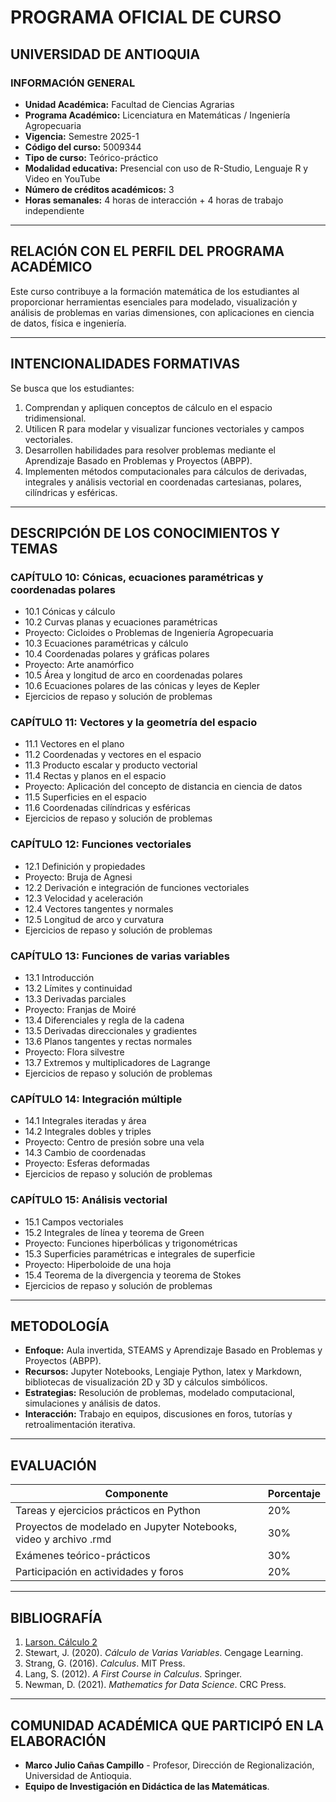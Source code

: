 # PROGRAMA OFICIAL DE CURSO

## UNIVERSIDAD DE ANTIOQUIA

### INFORMACIÓN GENERAL

- **Unidad Académica:** Facultad de Ciencias Agrarias
- **Programa Académico:** Licenciatura en Matemáticas / Ingeniería Agropecuaria
- **Vigencia:** Semestre 2025-1
- **Código del curso:** 5009344
- **Tipo de curso:** Teórico-práctico
- **Modalidad educativa:** Presencial con uso de R-Studio, Lenguaje R y Video en YouTube
- **Número de créditos académicos:** 3
- **Horas semanales:** 4 horas de interacción + 4 horas de trabajo independiente

---

## RELACIÓN CON EL PERFIL DEL PROGRAMA ACADÉMICO

Este curso contribuye a la formación matemática de los estudiantes al proporcionar herramientas esenciales para modelado, visualización y análisis de problemas en varias dimensiones, con aplicaciones en ciencia de datos, física e ingeniería.

---

## INTENCIONALIDADES FORMATIVAS

Se busca que los estudiantes:
1. Comprendan y apliquen conceptos de cálculo en el espacio tridimensional.
2. Utilicen R para modelar y visualizar funciones vectoriales y campos vectoriales.
3. Desarrollen habilidades para resolver problemas mediante el Aprendizaje Basado en Problemas y Proyectos (ABPP).
4. Implementen métodos computacionales para cálculos de derivadas, integrales y análisis vectorial en coordenadas cartesianas, polares, cilíndricas y esféricas.

---

## DESCRIPCIÓN DE LOS CONOCIMIENTOS Y TEMAS

### **CAPÍTULO 10: Cónicas, ecuaciones paramétricas y coordenadas polares**
- 10.1 Cónicas y cálculo
- 10.2 Curvas planas y ecuaciones paramétricas
- Proyecto: Cicloides o Problemas de Ingeniería Agropecuaria
- 10.3 Ecuaciones paramétricas y cálculo
- 10.4 Coordenadas polares y gráficas polares
- Proyecto: Arte anamórfico
- 10.5 Área y longitud de arco en coordenadas polares
- 10.6 Ecuaciones polares de las cónicas y leyes de Kepler
- Ejercicios de repaso y solución de problemas

### **CAPÍTULO 11: Vectores y la geometría del espacio**
- 11.1 Vectores en el plano
- 11.2 Coordenadas y vectores en el espacio
- 11.3 Producto escalar y producto vectorial
- 11.4 Rectas y planos en el espacio
- Proyecto: Aplicación del concepto de distancia en ciencia de datos
- 11.5 Superficies en el espacio
- 11.6 Coordenadas cilíndricas y esféricas
- Ejercicios de repaso y solución de problemas

### **CAPÍTULO 12: Funciones vectoriales**
- 12.1 Definición y propiedades
- Proyecto: Bruja de Agnesi
- 12.2 Derivación e integración de funciones vectoriales
- 12.3 Velocidad y aceleración
- 12.4 Vectores tangentes y normales
- 12.5 Longitud de arco y curvatura
- Ejercicios de repaso y solución de problemas

### **CAPÍTULO 13: Funciones de varias variables**
- 13.1 Introducción
- 13.2 Límites y continuidad
- 13.3 Derivadas parciales
- Proyecto: Franjas de Moiré
- 13.4 Diferenciales y regla de la cadena
- 13.5 Derivadas direccionales y gradientes
- 13.6 Planos tangentes y rectas normales
- Proyecto: Flora silvestre
- 13.7 Extremos y multiplicadores de Lagrange
- Ejercicios de repaso y solución de problemas

### **CAPÍTULO 14: Integración múltiple**
- 14.1 Integrales iteradas y área
- 14.2 Integrales dobles y triples
- Proyecto: Centro de presión sobre una vela
- 14.3 Cambio de coordenadas
- Proyecto: Esferas deformadas
- Ejercicios de repaso y solución de problemas

### **CAPÍTULO 15: Análisis vectorial**
- 15.1 Campos vectoriales
- 15.2 Integrales de línea y teorema de Green
- Proyecto: Funciones hiperbólicas y trigonométricas
- 15.3 Superficies paramétricas e integrales de superficie
- Proyecto: Hiperboloide de una hoja
- 15.4 Teorema de la divergencia y teorema de Stokes
- Ejercicios de repaso y solución de problemas

---

## METODOLOGÍA

- **Enfoque:** Aula invertida, STEAMS y Aprendizaje Basado en Problemas y Proyectos (ABPP).
- **Recursos:** Jupyter Notebooks, Lengiaje Python, latex y Markdown, bibliotecas de visualización 2D y 3D y cálculos simbólicos.
- **Estrategias:** Resolución de problemas, modelado computacional, simulaciones y análisis de datos.
- **Interacción:** Trabajo en equipos, discusiones en foros, tutorías y retroalimentación iterativa.

---

## EVALUACIÓN

| Componente | Porcentaje |
|------------|------------|
| Tareas y ejercicios prácticos en Python | 20% |
| Proyectos de modelado en Jupyter Notebooks, video y archivo .rmd | 30% |
| Exámenes teórico-prácticos | 30% |
| Participación en actividades y foros | 20% |

---

## BIBLIOGRAFÍA

1. [Larson. Cálculo 2](chrome-extension://efaidnbmnnnibpcajpcglclefindmkaj/https://lc.fie.umich.mx/~rochoa/Materias/CALCULO/CALCULO_2/LARSON.pdf)
1. Stewart, J. (2020). *Cálculo de Varias Variables*. Cengage Learning.
2. Strang, G. (2016). *Calculus*. MIT Press.
3. Lang, S. (2012). *A First Course in Calculus*. Springer.
4. Newman, D. (2021). *Mathematics for Data Science*. CRC Press.

---

## COMUNIDAD ACADÉMICA QUE PARTICIPÓ EN LA ELABORACIÓN

- **Marco Julio Cañas Campillo** - Profesor, Dirección de Regionalización, Universidad de Antioquia.
- **Equipo de Investigación en Didáctica de las Matemáticas**.
